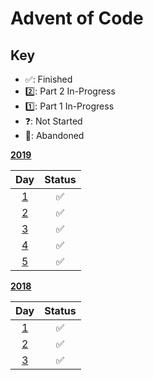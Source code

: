 # Advent of Code

## Key

- ✅: Finished
- 2️⃣: Part 2 In-Progress
- 1️⃣: Part 1 In-Progress
- ❓: Not Started
- 🚫: Abandoned

[**2019**](2019)

|Day|Status|  
|:-:|:-:|
| [1](2019/day_1.py) | ✅|
| [2](2019/day_2.py) | ✅|
| [3](2019/day_3.py) | ✅|
| [4](2019/day_4.py) | ✅|
| [5](2019/day_5.py) | ✅|

[**2018**](2018)

|Day|Status|  
|:-:|:-:|
| [1](2018/day_1.py) | ✅|
| [2](2018/day_2.py) | ✅|
| [3](2018/day_3.py) | ✅|